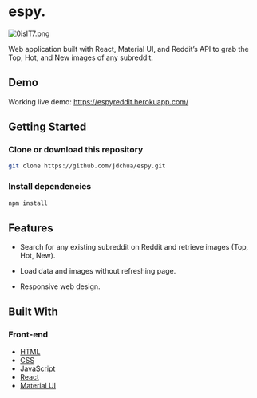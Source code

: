 # espy.
<img src="https://i1.lensdump.com/i/0isIT7.png" alt="0isIT7.png" border="0" />

Web application built with React, Material UI, and Reddit’s API to grab the Top, Hot, and New images of any subreddit.

## Demo
Working live demo: https://espyreddit.herokuapp.com/

## Getting Started

### Clone or download this repository
```sh
git clone https://github.com/jdchua/espy.git
```

### Install dependencies
```sh
npm install
```

## Features

* Search for any existing subreddit on Reddit and retrieve images (Top, Hot, New).

* Load data and images without refreshing page.

* Responsive web design.

## Built With
### Front-end
* [HTML](https://developer.mozilla.org/en-US/docs/Learn/HTML)
* [CSS](https://developer.mozilla.org/en-US/docs/Web/CSS/CSS3)
* [JavaScript](https://developer.mozilla.org/en-US/docs/Web/JavaScript)
* [React](https://reactjs.org/)
* [Material UI](https://material-ui.com/)
